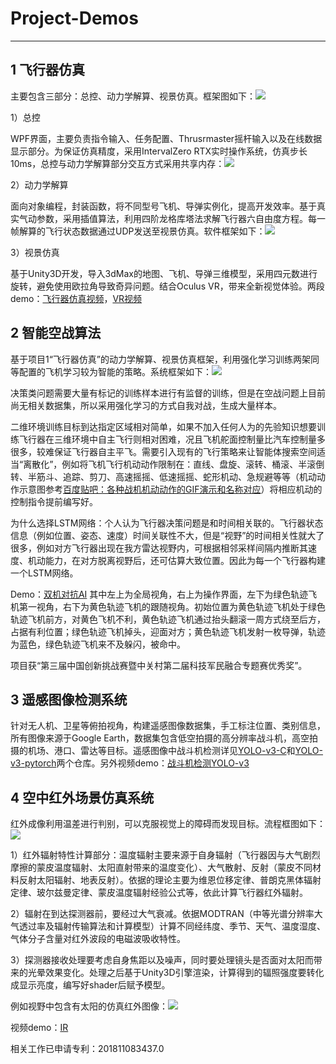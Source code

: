 # Project-Demos
---
## 1 飞行器仿真
主要包含三部分：总控、动力学解算、视景仿真。框架图如下：![](https://i.imgur.com/VIbEVhn.png)

1）总控

WPF界面，主要负责指令输入、任务配置、Thrusrmaster摇杆输入以及在线数据显示部分。为保证仿真精度，采用IntervalZero RTX实时操作系统，仿真步长10ms，总控与动力学解算部分交互方式采用共享内存：![](https://i.imgur.com/Kbon2oX.png)


2）动力学解算

面向对象编程，封装函数，将不同型号飞机、导弹实例化，提高开发效率。基于真实气动参数，采用插值算法，利用四阶龙格库塔法求解飞行器六自由度方程。每一帧解算的飞行状态数据通过UDP发送至视景仿真。软件框架如下：![](https://i.imgur.com/jS3mfs5.png)

3）视景仿真

基于Unity3D开发，导入3dMax的地图、飞机、导弹三维模型，采用四元数进行旋转，避免使用欧拉角导致奇异问题。结合Oculus VR，带来全新视觉体验。两段demo：[飞行器仿真视频](https://github.com/L-F-F-F/Demos/blob/master/AirSIM/Aircraft.mp4)，[VR视频](https://github.com/L-F-F-F/Demos/blob/master/AirSIM/VR.mp4)


## 2 智能空战算法
基于项目1“飞行器仿真”的动力学解算、视景仿真框架，利用强化学习训练两架同等配置的飞机学习较为智能的策略。系统框架如下：![](https://i.imgur.com/BkVOPua.png)

决策类问题需要大量有标记的训练样本进行有监督的训练，但是在空战问题上目前尚无相关数据集，所以采用强化学习的方式自我对战，生成大量样本。

二维环境训练目标到达指定区域相对简单，如果不加入任何人为的先验知识想要训练飞行器在三维环境中自主飞行则相对困难，况且飞机舵面控制量比汽车控制量多很多，较难保证飞行器自主平飞。需要引入现有的飞行策略来让智能体搜索空间适当“离散化”，例如将飞机飞行机动动作限制在：直线、盘旋、滚转、桶滚、半滚倒转、半筋斗、追踪、剪刀、高速摇摇、低速摇摇、蛇形机动、急规避等等（机动动作示意图参考[百度贴吧：各种战机机动动作的GIF演示和名称对应](https://tieba.baidu.com/p/3402437738?red_tag=1027734739)）将相应机动的控制指令提前编写好。

为什么选择LSTM网络：个人认为飞行器决策问题是和时间相关联的。飞行器状态信息（例如位置、姿态、速度）时间关联性不大，但是“视野”的时间相关性就大了很多，例如对方飞行器出现在我方雷达视野内，可根据相邻采样间隔内推断其速度、机动能力，在对方脱离视野后，还可估算大致位置。因此为每一个飞行器构建一个LSTM网络。 

Demo：[双机对抗AI](https://github.com/L-F-F-F/Demos/blob/master/AirAI/AI.mp4)
其中左上为全局视角，右上为操作界面，左下为绿色轨迹飞机第一视角，右下为黄色轨迹飞机的跟随视角。初始位置为黄色轨迹飞机处于绿色轨迹飞机前方，对黄色飞机不利，黄色轨迹飞机通过抬头翻滚一周方式绕至后方，占据有利位置；绿色轨迹飞机掉头，迎面对方；黄色轨迹飞机发射一枚导弹，轨迹为蓝色，绿色轨迹飞机来不及躲闪，被命中。

项目获“第三届中国创新挑战赛暨中关村第二届科技军民融合专题赛优秀奖”。

## 3 遥感图像检测系统
针对无人机、卫星等俯拍视角，构建遥感图像数据集，手工标注位置、类别信息，所有图像来源于Google Earth，数据集包含低空拍摄的高分辨率战斗机，高空拍摄的机场、港口、雷达等目标。遥感图像中战斗机检测详见[YOLO-v3-C](https://github.com/L-F-F-F/yolo-v3-darknet)和[YOLO-v3-pytorch](https://github.com/L-F-F-F/yolo-v3-pytorch)两个仓库。另外视频demo：[战斗机检测YOLO-v3](https://github.com/L-F-F-F/Demos/blob/master/Detection/aircraftDetection.mp4)

## 4 空中红外场景仿真系统
红外成像利用温差进行判别，可以克服视觉上的障碍而发现目标。流程框图如下：![](https://i.imgur.com/4QTwvwZ.png)

1）红外辐射特性计算部分：温度辐射主要来源于自身辐射（飞行器因与大气剧烈摩擦的蒙皮温度辐射、太阳直射带来的温度变化）、大气散射、反射（蒙皮不同材料反射太阳辐射、地表反射）。依据的理论主要为维恩位移定律、普朗克黑体辐射定律、玻尔兹曼定律、蒙皮温度辐射经验公式等，依此计算飞行器红外辐射。

2）辐射在到达探测器前，要经过大气衰减。依据MODTRAN（中等光谱分辨率大气透过率及辐射传输算法和计算模型）计算不同经纬度、季节、天气、温度湿度、气体分子含量对红外波段的电磁波吸收特性。

3）探测器接收处理要考虑自身焦距以及噪声，同时要处理镜头是否面对太阳而带来的光晕效果变化。处理之后基于Unity3D引擎渲染，计算得到的辐照强度要转化成显示亮度，编写好shader后赋予模型。

例如视野中包含有太阳的仿真红外图像：![](https://i.imgur.com/3NSoZ7M.png)

视频demo：[IR](https://github.com/L-F-F-F/Demos/blob/master/IRSim/IR.mp4)

相关工作已申请专利：201811083437.0